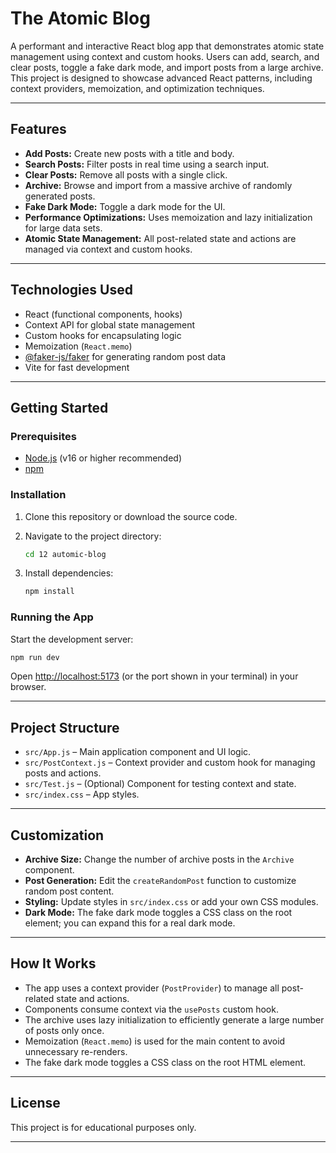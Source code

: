 # The Atomic Blog

A performant and interactive React blog app that demonstrates atomic state management using context and custom hooks. Users can add, search, and clear posts, toggle a fake dark mode, and import posts from a large archive. This project is designed to showcase advanced React patterns, including context providers, memoization, and optimization techniques.

---

## Features

- **Add Posts:** Create new posts with a title and body.
- **Search Posts:** Filter posts in real time using a search input.
- **Clear Posts:** Remove all posts with a single click.
- **Archive:** Browse and import from a massive archive of randomly generated posts.
- **Fake Dark Mode:** Toggle a dark mode for the UI.
- **Performance Optimizations:** Uses memoization and lazy initialization for large data sets.
- **Atomic State Management:** All post-related state and actions are managed via context and custom hooks.

---

## Technologies Used

- React (functional components, hooks)
- Context API for global state management
- Custom hooks for encapsulating logic
- Memoization (`React.memo`)
- [@faker-js/faker](https://github.com/faker-js/faker) for generating random post data
- Vite for fast development

---

## Getting Started

### Prerequisites

- [Node.js](https://nodejs.org/) (v16 or higher recommended)
- [npm](https://www.npmjs.com/)

### Installation

1. Clone this repository or download the source code.
2. Navigate to the project directory:

   ```bash
   cd 12 automic-blog
   ```

3. Install dependencies:

   ```bash
   npm install
   ```

### Running the App

Start the development server:

```bash
npm run dev
```

Open [http://localhost:5173](http://localhost:5173) (or the port shown in your terminal) in your browser.

---

## Project Structure

- `src/App.js` – Main application component and UI logic.
- `src/PostContext.js` – Context provider and custom hook for managing posts and actions.
- `src/Test.js` – (Optional) Component for testing context and state.
- `src/index.css` – App styles.

---

## Customization

- **Archive Size:** Change the number of archive posts in the `Archive` component.
- **Post Generation:** Edit the `createRandomPost` function to customize random post content.
- **Styling:** Update styles in `src/index.css` or add your own CSS modules.
- **Dark Mode:** The fake dark mode toggles a CSS class on the root element; you can expand this for a real dark mode.

---

## How It Works

- The app uses a context provider (`PostProvider`) to manage all post-related state and actions.
- Components consume context via the `usePosts` custom hook.
- The archive uses lazy initialization to efficiently generate a large number of posts only once.
- Memoization (`React.memo`) is used for the main content to avoid unnecessary re-renders.
- The fake dark mode toggles a CSS class on the root HTML element.

---

## License

This project is for educational purposes only.

---